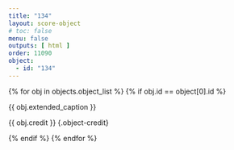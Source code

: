 ```yaml
---
title: "134"
layout: score-object
# toc: false
menu: false
outputs: [ html ]
order: 11090
object:
  - id: "134"
---
```


{% for obj in objects.object_list %}
{% if obj.id == object[0].id %}

{{ obj.extended_caption }}

{{ obj.credit }} {.object-credit}

{% endif %}
{% endfor %}
